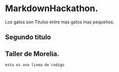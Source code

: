 # MarkdownHackathon. 
Los gatos son Titulos entre mas gatos mas pequeños. 
## Segundo titulo
## Taller de Morelia. 
`esta es una linea de codigo`
